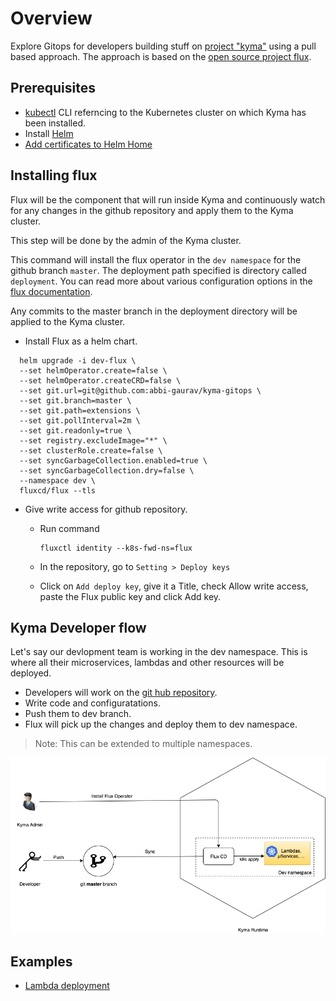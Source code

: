 # Overview

Explore Gitops for developers building stuff on [project "kyma"](https://kyma-project.io) using a pull based approach. The approach is based on the [open source project flux](https://www.weave.works/oss/flux/).

## Prerequisites

* [kubectl](https://kubernetes.io/docs/tasks/tools/install-kubectl/) CLI referncing to the Kubernetes cluster on which Kyma has been installed.
* Install [Helm](https://helm.sh/)
* [Add certificates to Helm Home](https://kyma-project.io/docs/components/security/#details-tls-in-tiller-add-certificates-to-helm-home)

## Installing flux

Flux will be the component that will run inside Kyma and continuously watch for any changes in the github repository and apply them to the Kyma cluster.

This step will be done by the admin of the Kyma cluster.

This command will install the flux operator in the `dev namespace` for the github branch `master`. The deployment path specified is directory called `deployment`. You can read more about various configuration options in the [flux documentation](https://github.com/fluxcd/flux/tree/master/chart/flux#configuration).

Any commits to the master branch in the deployment directory will be applied to the Kyma cluster.

* Install Flux as a helm chart.

```shell
  helm upgrade -i dev-flux \
  --set helmOperator.create=false \
  --set helmOperator.createCRD=false \
  --set git.url=git@github.com:abbi-gaurav/kyma-gitops \
  --set git.branch=master \
  --set git.path=extensions \
  --set git.pollInterval=2m \
  --set git.readonly=true \
  --set registry.excludeImage="*" \
  --set clusterRole.create=false \
  --set syncGarbageCollection.enabled=true \
  --set syncGarbageCollection.dry=false \
  --namespace dev \
  fluxcd/flux --tls
```

* Give write access for github repository.

  * Run command
  
    ```shell
    fluxctl identity --k8s-fwd-ns=flux
    ```
  
  * In the repository, go to `Setting > Deploy keys`
  * Click on `Add deploy key`, give it a Title, check Allow write access, paste the Flux public key and click Add key.

## Kyma Developer flow

Let's say our devlopment team is working in the dev namespace. This is where all their microservices, lambdas and other resources will be deployed.

* Developers will work on the [git hub repository](https://github.com/abbi-gaurav/kyma-gitops.git).
* Write code and configuratations.
* Push them to dev branch.
* Flux will pick up the changes and deploy them to dev namespace.

> Note: This can be extended to multiple namespaces.

![Kyma Flux Flow](assets/Kyma&#32;Flux&#32;flow&#32;Dev.png)

## Examples

* [Lambda deployment](code/lambdas/README.md)
